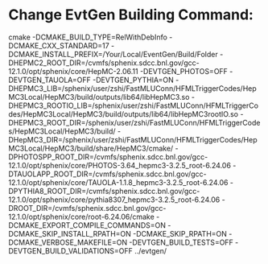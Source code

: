 
# Change EvtGen Building Command: #

cmake -DCMAKE_BUILD_TYPE=RelWithDebInfo -DCMAKE_CXX_STANDARD=17 -DCMAKE_INSTALL_PREFIX=/Your/Local/EventGen/Build/Folder -DHEPMC2_ROOT_DIR=/cvmfs/sphenix.sdcc.bnl.gov/gcc-12.1.0/opt/sphenix/core/HepMC-2.06.11 -DEVTGEN_PHOTOS=OFF -DEVTGEN_TAUOLA=OFF -DEVTGEN_PYTHIA=ON -DHEPMC3_LIB=/sphenix/user/zshi/FastMLUConn/HFMLTriggerCodes/HepMC3Local/HepMC3/build/outputs/lib64/libHepMC3.so -DHEPMC3_ROOTIO_LIB=/sphenix/user/zshi/FastMLUConn/HFMLTriggerCodes/HepMC3Local/HepMC3/build/outputs/lib64/libHepMC3rootIO.so -DHEPMC3_ROOT_DIR=/sphenix/user/zshi/FastMLUConn/HFMLTriggerCodes/HepMC3Local/HepMC3/build/ -DHepMC3_DIR=/sphenix/user/zshi/FastMLUConn/HFMLTriggerCodes/HepMC3Local/HepMC3/build/share/HepMC3/cmake/ -DPHOTOSPP_ROOT_DIR=/cvmfs/sphenix.sdcc.bnl.gov/gcc-12.1.0/opt/sphenix/core/PHOTOS-3.64_hepmc3-3.2.5_root-6.24.06 -DTAUOLAPP_ROOT_DIR=/cvmfs/sphenix.sdcc.bnl.gov/gcc-12.1.0/opt/sphenix/core/TAUOLA-1.1.8_hepmc3-3.2.5_root-6.24.06 -DPYTHIA8_ROOT_DIR=/cvmfs/sphenix.sdcc.bnl.gov/gcc-12.1.0/opt/sphenix/core/pythia8307_hepmc3-3.2.5_root-6.24.06 -DROOT_DIR=/cvmfs/sphenix.sdcc.bnl.gov/gcc-12.1.0/opt/sphenix/core/root-6.24.06/cmake -DCMAKE_EXPORT_COMPILE_COMMANDS=ON -DCMAKE_SKIP_INSTALL_RPATH=ON -DCMAKE_SKIP_RPATH=ON -DCMAKE_VERBOSE_MAKEFILE=ON -DEVTGEN_BUILD_TESTS=OFF -DEVTGEN_BUILD_VALIDATIONS=OFF ../evtgen/
